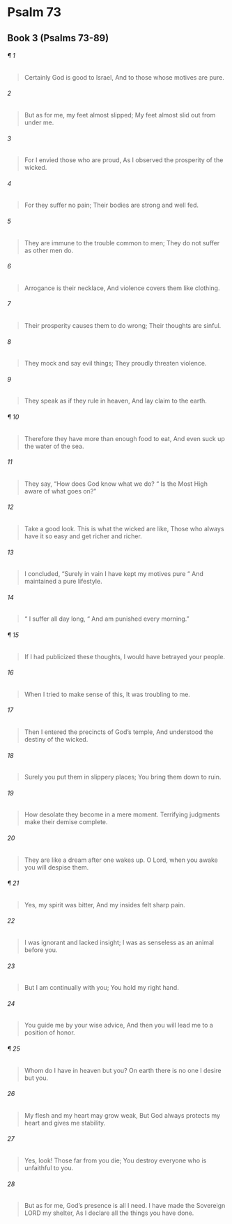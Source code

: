 # Psalm 73
## Book 3 (Psalms 73-89)
###### ¶ 1
> Certainly God is good to Israel,
> And to those whose motives are pure.
###### 2
> But as for me, my feet almost slipped;
> My feet almost slid out from under me.
###### 3
> For I envied those who are proud,
> As I observed the prosperity of the wicked.
###### 4
> For they suffer no pain;
> Their bodies are strong and well fed.
###### 5
> They are immune to the trouble common to men;
> They do not suffer as other men do.
###### 6
> Arrogance is their necklace,
> And violence covers them like clothing.
###### 7
> Their prosperity causes them to do wrong;
> Their thoughts are sinful.
###### 8
> They mock and say evil things;
> They proudly threaten violence.
###### 9
> They speak as if they rule in heaven,
> And lay claim to the earth.
###### ¶ 10
> Therefore they have more than enough food to eat,
> And even suck up the water of the sea.
###### 11
> They say, “How does God know what we do?
>  “ Is the Most High aware of what goes on?”
###### 12
> Take a good look. This is what the wicked are like,
> Those who always have it so easy and get richer and richer.
###### 13
> I concluded, “Surely in vain I have kept my motives pure
>  “ And maintained a pure lifestyle.
###### 14
>  “ I suffer all day long,
>  “ And am punished every morning.”
###### ¶ 15
> If I had publicized these thoughts,
> I would have betrayed your people.
###### 16
> When I tried to make sense of this,
> It was troubling to me.
###### 17
> Then I entered the precincts of God’s temple,
> And understood the destiny of the wicked.
###### 18
> Surely you put them in slippery places;
> You bring them down to ruin.
###### 19
> How desolate they become in a mere moment.
> Terrifying judgments make their demise complete.
###### 20
> They are like a dream after one wakes up.
> O Lord, when you awake you will despise them.
###### ¶ 21
> Yes, my spirit was bitter,
> And my insides felt sharp pain.
###### 22
> I was ignorant and lacked insight;
> I was as senseless as an animal before you.
###### 23
> But I am continually with you;
> You hold my right hand.
###### 24
> You guide me by your wise advice,
> And then you will lead me to a position of honor.
###### ¶ 25
> Whom do I have in heaven but you?
> On earth there is no one I desire but you.
###### 26
> My flesh and my heart may grow weak,
> But God always protects my heart and gives me stability.
###### 27
> Yes, look! Those far from you die;
> You destroy everyone who is unfaithful to you.
###### 28
> But as for me, God’s presence is all I need.
> I have made the Sovereign LORD my shelter,
> As I declare all the things you have done.

